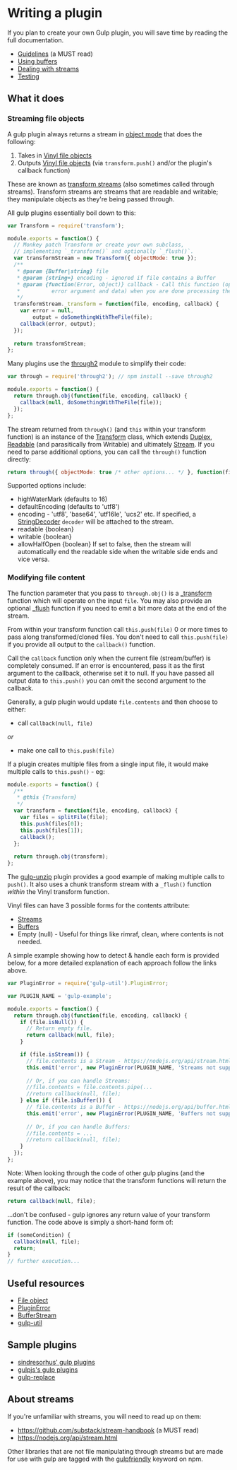 # Writing a plugin

If you plan to create your own Gulp plugin, you will save time by reading the 
full documentation.

* [Guidelines](guidelines.md) (a MUST read)
* [Using buffers](using-buffers.md)
* [Dealing with streams](dealing-with-streams.md)
* [Testing](testing.md)

## What it does

### Streaming file objects

A gulp plugin always returns a stream in 
[object mode](https://nodejs.org/api/stream.html#stream_object_mode) that does 
the following:

1. Takes in [Vinyl file objects](https://github.com/gulpjs/vinyl)
2. Outputs [Vinyl file objects](https://github.com/gulpjs/vinyl) (via 
   `transform.push()` and/or the plugin's callback function) 

These are known as 
[transform streams](https://nodejs.org/api/stream.html#stream_class_stream_transform) 
(also sometimes called through streams). Transform streams are streams that are 
readable and writable; they manipulate objects as they're being passed through.

All gulp plugins essentially boil down to this:

```javascript
var Transform = require('transform');

module.exports = function() {
  // Monkey patch Transform or create your own subclass, 
  // implementing `_transform()` and optionally `_flush()`.
  var transformStream = new Transform({ objectMode: true });
  /**
   * @param {Buffer|string} file
   * @param {string=} encoding - ignored if file contains a Buffer
   * @param {function(Error, object)} callback - Call this function (optionally with an 
   *          error argument and data) when you are done processing the supplied chunk.
   */
  transformStream._transform = function(file, encoding, callback) {
    var error = null, 
        output = doSomethingWithTheFile(file);
    callback(error, output);
  });
  
  return transformStream;
};
```

Many plugins use the [through2](https://github.com/rvagg/through2) module to 
simplify their code:

```javascript
var through = require('through2'); // npm install --save through2

module.exports = function() {
  return through.obj(function(file, encoding, callback) {
    callback(null, doSomethingWithTheFile(file));
  });
};
```

The stream returned from `through()` (and `this` within your transform function) 
is an instance of the 
[Transform](https://github.com/iojs/readable-stream/blob/master/lib/_stream_transform.js)
class, which extends 
[Duplex](https://github.com/iojs/readable-stream/blob/master/lib/_stream_duplex.js),
[Readable](https://github.com/iojs/readable-stream/blob/master/lib/_stream_readable.js)
(and parasitically from Writable) and ultimately 
[Stream](https://nodejs.org/api/stream.html). If you need to parse additional 
options, you can call the `through()` function directly:

```javascript
return through({ objectMode: true /* other options... */ }, function(file, encoding, callback) { ...
```
 
Supported options include:

* highWaterMark (defaults to 16)
* defaultEncoding (defaults to 'utf8')
* encoding - 'utf8', 'base64', 'utf16le', 'ucs2' etc. If specified, a 
  [StringDecoder](https://github.com/rvagg/string_decoder/blob/master/index.js) 
  `decoder` will be attached to the stream.
* readable {boolean}
* writable {boolean}
* allowHalfOpen {boolean} If set to false, then the stream will automatically 
  end the readable side when the writable side ends and vice versa.

### Modifying file content

The function parameter that you pass to `through.obj()` is a 
[\_transform](https://nodejs.org/api/stream.html#stream_transform_transform_chunk_encoding_callback)
function which will operate on the input `file`.  You may also provide an optional 
[\_flush](https://nodejs.org/api/stream.html#stream_transform_flush_callback)
function if you need to emit a bit more data at the end of the stream.

From within your transform function call `this.push(file)` 0 or more times to 
pass along transformed/cloned files. You don't need to call `this.push(file)` 
if you provide all output to the `callback()` function.

Call the `callback` function only when the current file (stream/buffer) is 
completely consumed. If an error is encountered, pass it as the first argument 
to the callback, otherwise set it to null. If you have passed all output data to 
`this.push()` you can omit the second argument to the callback.

Generally, a gulp plugin would update `file.contents` and then choose to either:

* call `callback(null, file)` 

_or_ 

* make one call to `this.push(file)`
 
If a plugin creates multiple files from a single input file, it would make 
multiple calls to `this.push()` - eg:

```javascript
module.exports = function() {
  /**
   * @this {Transform}
   */
  var transform = function(file, encoding, callback) {
    var files = splitFile(file);
    this.push(files[0]);
    this.push(files[1]);                              
    callback();
  }; 
   
  return through.obj(transform);
};
```

The [gulp-unzip](https://github.com/terrierscript/gulp-unzip/blob/master/index.js) 
plugin provides a good example of making multiple calls to `push()`. It also 
uses a chunk transform stream with a `_flush()` function _within_ the Vinyl 
transform function.

Vinyl files can have 3 possible forms for the contents attribute:

* [Streams](dealing-with-streams.md)
* [Buffers](using-buffers.md)
* Empty (null) - Useful for things like rimraf, clean, where contents is not 
  needed.

A simple example showing how to detect & handle each form is provided below, for 
a more detailed explanation of each approach follow the links above.

```javascript
var PluginError = require('gulp-util').PluginError;

var PLUGIN_NAME = 'gulp-example';

module.exports = function() {
  return through.obj(function(file, encoding, callback) {
    if (file.isNull()) {
      // Return empty file.
      return callback(null, file);
    }

    if (file.isStream()) {
      // file.contents is a Stream - https://nodejs.org/api/stream.html
      this.emit('error', new PluginError(PLUGIN_NAME, 'Streams not supported!'));
      
      // Or, if you can handle Streams:
      //file.contents = file.contents.pipe(...
      //return callback(null, file);
    } else if (file.isBuffer()) {
      // file.contents is a Buffer - https://nodejs.org/api/buffer.html
      this.emit('error', new PluginError(PLUGIN_NAME, 'Buffers not supported!'));
  
      // Or, if you can handle Buffers:
      //file.contents = ...
      //return callback(null, file);
    }
  });
};
```

Note: When looking through the code of other gulp plugins (and the example 
above), you may notice that the transform functions will return the result of 
the callback:

```javascript
return callback(null, file);
```

...don't be confused - gulp ignores any return value of your transform function. 
The code above is simply a short-hand form of:

```javascript
if (someCondition) {
  callback(null, file);
  return;
}
// further execution...
```

## Useful resources

* [File object](https://github.com/gulpjs/gulp-util#new-fileobj)
* [PluginError](https://github.com/gulpjs/gulp-util#new-pluginerrorpluginname-message-options)
* [BufferStream](https://github.com/nfroidure/BufferStream)
* [gulp-util](https://github.com/gulpjs/gulp-util)


## Sample plugins

* [sindresorhus' gulp plugins](https://github.com/search?q=%40sindresorhus+gulp-)
* [gulpjs's gulp plugins](https://github.com/search?q=%40gulpjs+gulp-)
* [gulp-replace](https://github.com/lazd/gulp-replace)


## About streams

If you're unfamiliar with streams, you will need to read up on them:

* https://github.com/substack/stream-handbook (a MUST read)
* https://nodejs.org/api/stream.html

Other libraries that are not file manipulating through streams but are made for 
use with gulp are tagged with the 
[gulpfriendly](https://npmjs.org/browse/keyword/gulpfriendly) keyword on npm.
